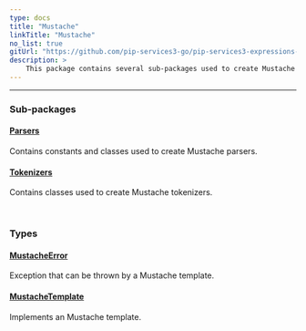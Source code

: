 ```yaml
---
type: docs
title: "Mustache"
linkTitle: "Mustache"
no_list: true
gitUrl: "https://github.com/pip-services3-go/pip-services3-expressions-go"
description: >
    This package contains several sub-packages used to create Mustache templates, parsers and tokenizers.
---
```

---
<div class="module-body"> 

### Sub-packages

#### [Parsers](parsers)
Contains constants and classes used to create Mustache parsers.

#### [Tokenizers](tokenizers)
Contains classes used to create Mustache tokenizers.

<br>

### Types

#### [MustacheError](mustache_error)
Exception that can be thrown by a Mustache template.

#### [MustacheTemplate](mustache_template)
Implements an Mustache template.


</div>

